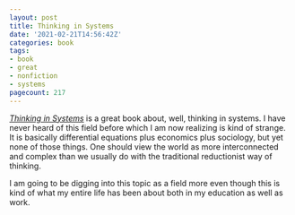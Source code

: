 ```yaml
---
layout: post
title: Thinking in Systems
date: '2021-02-21T14:56:42Z'
categories: book
tags:
- book
- great
- nonfiction
- systems
pagecount: 217
---
```


[*Thinking in Systems*][book-amaz] is a great book about, well, thinking in systems. I have never
heard of this field before which I am now realizing is kind of strange. It is basically differential
equations plus economics plus sociology, but yet none of those things. One should view the world as
more interconnected and complex than we usually do with the traditional reductionist way of
thinking.

I am going to be digging into this topic as a field more even though this is kind of what my entire
life has been about both in my education as well as work.

[book-amaz]:      https://www.amazon.com/Thinking-Systems-Donella-H-Meadows-ebook/dp/B005VSRFEA

